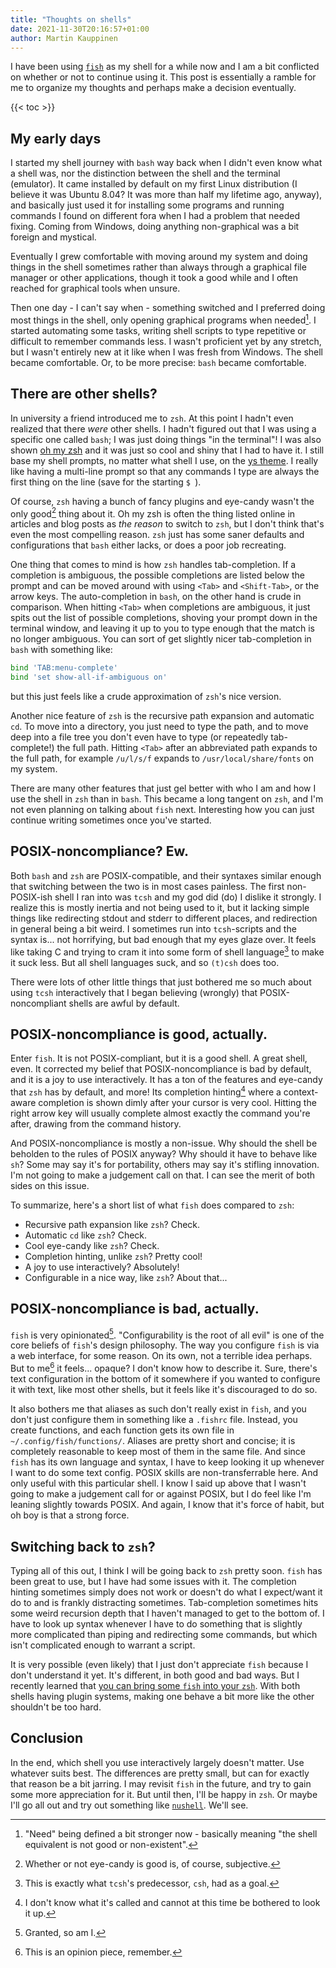 ```yaml
---
title: "Thoughts on shells"
date: 2021-11-30T20:16:57+01:00
author: Martin Kauppinen
---
```


I have been using [`fish`](https://fishshell.com/) as my shell for a while now and
I am a bit conflicted on whether or not to continue using it. This post is
essentially a ramble for me to organize my thoughts and perhaps make a decision
eventually.

{{< toc >}}

## My early days
I started my shell journey with `bash` way back when I didn't even know what a
shell was, nor the distinction between the shell and the terminal (emulator). It
came installed by default on my first Linux distribution (I believe it was
Ubuntu 8.04? It was more than half my lifetime ago, anyway), and basically just
used it for installing some programs and running commands I found on different
fora when I had a problem that needed fixing. Coming from Windows, doing
anything non-graphical was a bit foreign and mystical.

Eventually I grew comfortable with moving around my system and doing things in
the shell sometimes rather than always through a graphical file manager or other
applications, though it took a good while and I often reached for graphical
tools when unsure.

Then one day - I can't say when - something switched and I preferred doing most
things in the shell, only opening graphical programs when needed[^1]. I started
automating some tasks, writing shell scripts to type repetitive or difficult to
remember commands less. I wasn't proficient yet by any stretch, but I wasn't
entirely new at it like when I was fresh from Windows. The shell became
comfortable. Or, to be more precise: `bash` became comfortable.

[^1]: "Need" being defined a bit stronger now - basically meaning "the shell
  equivalent is not good or non-existent".

## There are other shells?
In university a friend introduced me to `zsh`. At this point I hadn't even
realized that there _were_ other shells. I hadn't figured out that I was using a
specific one called `bash`; I was just doing things "in the terminal"! I was
also shown [oh my zsh](https://ohmyz.sh/) and it was just so cool and shiny that
I had to have it. I still base my shell prompts, no matter what shell I use, on
the [ys theme](https://blog.ysmood.org/my-ys-terminal-theme/). I really like
having a multi-line prompt so that any commands I type are always the first
thing on the line (save for the starting `$ `).

Of course, `zsh` having a bunch of fancy plugins and eye-candy wasn't the only
good[^2] thing about it. Oh my zsh is often the thing listed online in articles
and blog posts as _the reason_ to switch to `zsh`, but I don't think that's even
the most compelling reason. `zsh` just has some saner defaults and
configurations that `bash` either lacks, or does a poor job recreating.

[^2]: Whether or not eye-candy is good is, of course, subjective.

One thing that comes to mind is how `zsh` handles tab-completion. If a
completion is ambiguous, the possible completions are listed below the prompt
and can be moved around with using `<Tab>` and `<Shift-Tab>`, or the arrow keys.
The auto-completion in `bash`, on the other hand is crude in comparison. When
hitting `<Tab>` when completions are ambiguous, it just spits out the list of
possible completions, shoving your prompt down in the terminal window, and
leaving it up to you to type enough that the match is no longer ambiguous. You
can sort of get slightly nicer tab-completion in `bash` with something like:
```bash
bind 'TAB:menu-complete'
bind 'set show-all-if-ambiguous on'
```
but this just feels like a crude approximation of `zsh`'s nice version.

Another nice feature of `zsh` is the recursive path expansion and automatic
`cd`. To move into a directory, you just need to type the path, and to move deep
into a file tree you don't even have to type (or repeatedly tab-complete!) the
full path. Hitting `<Tab>` after an abbreviated path expands to the full path,
for example `/u/l/s/f` expands to `/usr/local/share/fonts` on my system.

There are many other features that just gel better with who I am and how I use
the shell in `zsh` than in `bash`. This became a long tangent on `zsh`, and I'm
not even planning on talking about `fish` next. Interesting how you can just
continue writing sometimes once you've started.

## POSIX-noncompliance? Ew.
Both `bash` and `zsh` are POSIX-compatible, and their syntaxes similar enough
that switching between the two is in most cases painless. The first
non-POSIX-ish shell I ran into was `tcsh` and my god did (do) I dislike it
strongly. I realize this is mostly inertia and not being used to it, but it
lacking simple things like redirecting stdout and stderr to different places,
and redirection in general being a bit weird. I sometimes run into
`tcsh`-scripts and the syntax is... not horrifying, but bad enough that my eyes
glaze over. It feels like taking C and trying to cram it into some form of shell
language[^3] to make it suck less. But all shell languages suck, and so `(t)csh`
does too.

There were lots of other little things that just bothered me so much about using
`tcsh` interactively that I began believing (wrongly) that POSIX-noncompliant
shells are awful by default.

[^3]: This is exactly what `tcsh`'s predecessor, `csh`, had as a goal.

## POSIX-noncompliance is good, actually.
Enter `fish`. It is not POSIX-compliant, but it is a good shell. A great shell,
even. It corrected my belief that POSIX-noncompliance is bad by default, and it
is a joy to use interactively. It has a ton of the features and eye-candy that
`zsh` has by default, and more! Its completion hinting[^4] where a context-aware
completion is shown dimly after your cursor is very cool. Hitting the right
arrow key will usually complete almost exactly the command you're after, drawing
from the command history.

[^4]: I don't know what it's called and cannot at this time be bothered to look
  it up.

And POSIX-noncompliance is mostly a non-issue. Why should the shell be beholden
to the rules of POSIX anyway? Why should it have to behave like `sh`? Some may
say it's for portability, others may say it's stifling innovation. I'm not going
to make a judgement call on that. I can see the merit of both sides on this
issue.

To summarize, here's a short list of what `fish` does compared to `zsh`:
+ Recursive path expansion like `zsh`? Check.
+ Automatic `cd` like `zsh`? Check.
+ Cool eye-candy like `zsh`? Check.
+ Completion hinting, unlike `zsh`? Pretty cool!
+ A joy to use interactively? Absolutely!
+ Configurable in a nice way, like `zsh`? About that...

## POSIX-noncompliance is bad, actually.
`fish` is very opinionated[^5]. "Configurability is the root of all evil" is one
of the core beliefs of `fish`'s design philosophy. The way you configure `fish`
is via a web interface, for some reason. On its own, not a terrible idea
perhaps. But to me[^6] it feels... opaque? I don't know how to describe it.
Sure, there's text configuration in the bottom of it somewhere if you wanted to
configure it with text, like most other shells, but it feels like it's
discouraged to do so.

[^5]: Granted, so am I.
[^6]: This is an opinion piece, remember.

It also bothers me that aliases as such don't really exist in `fish`, and you
don't just configure them in something like a `.fishrc` file. Instead, you
create functions, and each function gets its own file in
`~/.config/fish/functions/`. Aliases are pretty short and concise; it is
completely reasonable to keep most of them in the same file. And since `fish`
has its own language and syntax, I have to keep looking it up whenever I want to
do some text config. POSIX skills are non-transferrable here. And only useful
with this particular shell. I know I said up above that I wasn't going to make a
judgement call for or against POSIX, but I do feel like I'm leaning slightly
towards POSIX. And again, I know that it's force of habit, but oh boy is that a
strong force.

## Switching back to `zsh`?
Typing all of this out, I think I will be going back to `zsh` pretty soon.
`fish` has been great to use, but I have had some issues with it. The completion
hinting sometimes simply does not work or doesn't do what I expect/want it do to
and is frankly distracting sometimes. Tab-completion sometimes hits some weird
recursion depth that I haven't managed to get to the bottom of. I have to look
up syntax whenever I have to do something that is slightly more complicated
than piping and redirecting some commands, but which isn't complicated enough to
warrant a script.

It is very possible (even likely) that I just don't appreciate `fish` because I
don't understand it yet. It's different, in both good and bad ways. But I
recently learned that [you can bring some `fish` into your
`zsh`](https://github.com/zsh-users/fizsh). With both shells having plugin
systems, making one behave a bit more like the other shouldn't be too hard.

## Conclusion
In the end, which shell you use interactively largely doesn't matter. Use
whatever suits best. The differences are pretty small, but can for exactly that
reason be a bit jarring.  I may revisit `fish` in the future, and try to gain
some more appreciation for it. But until then, I'll be happy in `zsh`. Or maybe
I'll go all out and try out something like
[`nushell`](https://github.com/nushell/nushell). We'll see.

